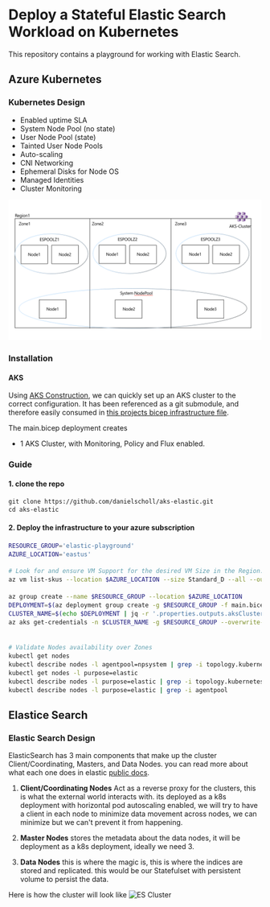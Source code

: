 # Deploy a Stateful Elastic Search Workload on Kubernetes

This repository contains a playground for working with Elastic Search.

## Azure Kubernetes

### Kubernetes Design

- Enabled uptime SLA
- System Node Pool (no state)
- User Node Pool (state)
- Tainted User Node Pools
- Auto-scaling
- CNI Networking
- Ephemeral Disks for Node OS
- Managed Identities
- Cluster Monitoring

![ES AKS Cluster](images/es-aks-cluster.png)


### Installation

#### AKS

Using [AKS Construction](https://github.com/Azure/Aks-Construction), we can quickly set up an AKS cluster to the correct configuration. It has been referenced as a git submodule, and therefore easily consumed in [this projects bicep infrastructure file](main.bicep).

The main.bicep deployment creates
- 1 AKS Cluster, with Monitoring, Policy and Flux enabled.

### Guide

#### 1. clone the repo

```
git clone https://github.com/danielscholl/aks-elastic.git
cd aks-elastic
```

#### 2. Deploy the infrastructure to your azure subscription

```bash
RESOURCE_GROUP='elastic-playground'
AZURE_LOCATION='eastus'

# Look for and ensure VM Support for the desired VM Size in the Region.
az vm list-skus --location $AZURE_LOCATION --size Standard_D --all --output table |grep none

az group create --name $RESOURCE_GROUP --location $AZURE_LOCATION
DEPLOYMENT=$(az deployment group create -g $RESOURCE_GROUP -f main.bicep -o json)
CLUSTER_NAME=$(echo $DEPLOYMENT | jq -r '.properties.outputs.aksClusterName.value')
az aks get-credentials -n $CLUSTER_NAME -g $RESOURCE_GROUP --overwrite-existing


# Validate Nodes availability over Zones
kubectl get nodes
kubectl describe nodes -l agentpool=npsystem | grep -i topology.kubernetes.io/zone
kubectl get nodes -l purpose=elastic
kubectl describe nodes -l purpose=elastic | grep -i topology.kubernetes.io/zone
kubectl describe nodes -l purpose=elastic | grep -i agentpool
```

## Elastice Search

### Elastic Search Design

ElasticSearch has 3 main components that make up the cluster Client/Coordinating, Masters, and Data Nodes. you can read more about what each one does in elastic [public docs](https://www.elastic.co/guide/index.html).

1. **Client/Coordinating Nodes** Act as a reverse proxy for the clusters, this is what the external world interacts with. its deployed as a k8s deployment with horizontal pod autoscaling enabled, we will try to have a client in each node to minimize data movement across nodes, we can minimize but we can't prevent it from happening.

2. **Master Nodes** stores the metadata about the data nodes, it will be deployment as a k8s deployment, ideally we need 3.

3. **Data Nodes** this is where the magic is, this is where the indices are stored and replicated. this would be our Statefulset with persistent volume to persist the data.

Here is how the cluster will look like
![ES Cluster](es-cluster.png)

